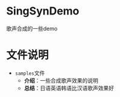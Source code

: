 # SingSynDemo
歌声合成的一些demo

# 文件说明
+ `samples`文件
    + **介绍**：一些合成歌声效果的说明
    + **总结**：日语英语韩语比汉语歌声效果好
